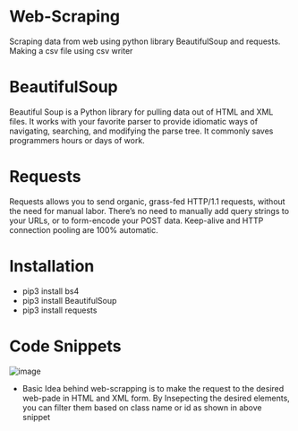 # Web-Scraping
Scraping data from web using python library BeautifulSoup and requests. Making a csv file using csv writer

# BeautifulSoup
Beautiful Soup is a Python library for pulling data out of HTML and XML files.
It works with your favorite parser to provide idiomatic ways of navigating, searching, and modifying the parse tree.
It commonly saves programmers hours or days of work.

# Requests
Requests allows you to send organic, grass-fed HTTP/1.1 requests, without the need for manual labor.
There’s no need to manually add query strings to your URLs, or to form-encode your POST data.
Keep-alive and HTTP connection pooling are 100% automatic.

# Installation
- pip3 install bs4
- pip3 install BeautifulSoup
- pip3 install requests


# Code Snippets
![image](https://user-images.githubusercontent.com/82457788/115070390-4e7b6400-9f0e-11eb-8bdf-2f018917c7c9.png)

- Basic Idea behind web-scrapping is to make the request to the desired web-pade in HTML and XML form. By Insepecting the desired elements, you can filter them based on class name or id as shown in above snippet
